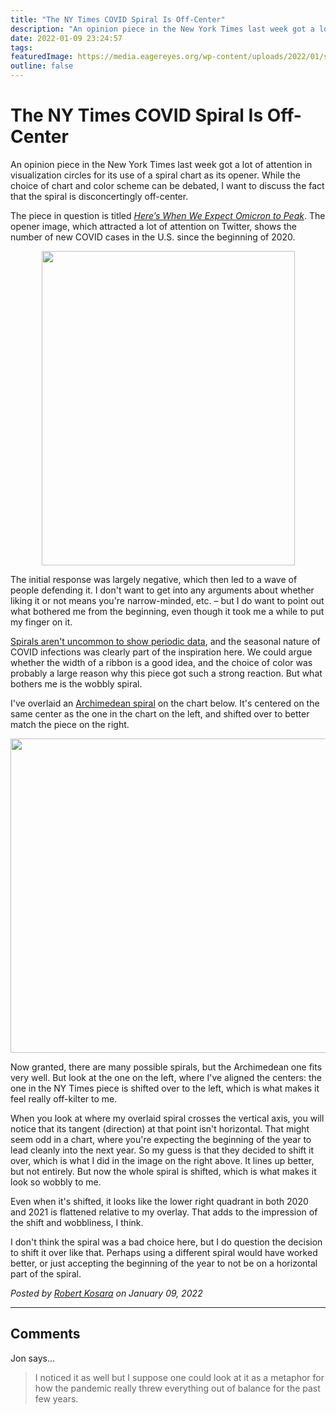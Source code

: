 ```yaml
---
title: "The NY Times COVID Spiral Is Off-Center"
description: "An opinion piece in the New York Times last week got a lot of attention in visualization circles for its use of a spiral chart as its opener. While the choice of chart and color scheme can be debated, I want to discuss the fact that the spiral is disconcertingly off-center."
date: 2022-01-09 23:24:57
tags: 
featuredImage: https://media.eagereyes.org/wp-content/uploads/2022/01/spirals-overlaid.png
outline: false
---
```


# The NY Times COVID Spiral Is Off-Center

An opinion piece in the New York Times last week got a lot of attention in visualization circles for its use of a spiral chart as its opener. While the choice of chart and color scheme can be debated, I want to discuss the fact that the spiral is disconcertingly off-center.

The piece in question is titled <em><a href="https://www.nytimes.com/2022/01/06/opinion/omicron-covid-us.html">Here’s When We Expect Omicron to Peak</a></em>. The opener image, which attracted a lot of attention on Twitter, shows the number of new COVID cases in the U.S. since the beginning of 2020.

<p align="center"><img src="https://media.eagereyes.org/wp-content/uploads/2022/01/nytimes-spiral.png" alt="" class="wp-image-98090" width="405" height="503"/></p>

The initial response was largely negative, which then led to a wave of people defending it. I don't want to get into any arguments about whether liking it or not means you're narrow-minded, etc. – but I do want to point out what bothered me from the beginning, even though it took me a while to put my finger on it.

<a href="/techniques/spirals" data-type="post" data-id="826">Spirals aren't uncommon to show periodic data</a>, and the seasonal nature of COVID infections was clearly part of the inspiration here. We could argue whether the width of a ribbon is a good idea, and the choice of color was probably a large reason why this piece got such a strong reaction. But what bothers me is the wobbly spiral.

I've overlaid an <a href="https://en.wikipedia.org/wiki/Archimedean_spiral">Archimedean spiral</a> on the chart below. It's centered on the same center as the one in the chart on the left, and shifted over to better match the piece on the right.

<p align="center"><img src="https://media.eagereyes.org/wp-content/uploads/2022/01/spirals-overlaid.png" alt="" class="wp-image-98095" width="809" height="503" /></p>

Now granted, there are many possible spirals, but the Archimedean one fits very well. But look at the one on the left, where I've aligned the centers: the one in the NY Times piece is shifted over to the left, which is what makes it feel really off-kilter to me.

When you look at where my overlaid spiral crosses the vertical axis, you will notice that its tangent (direction) at that point isn't horizontal. That might seem odd in a chart, where you're expecting the beginning of the year to lead cleanly into the next year. So my guess is that they decided to shift it over, which is what I did in the image on the right above. It lines up better, but not entirely. But now the whole spiral is shifted, which is what makes it look so wobbly to me.

Even when it's shifted, it looks like the lower right quadrant in both 2020 and 2021 is flattened relative to my overlay. That adds to the impression of the shift and wobbliness, I think.

I don't think the spiral was a bad choice here, but I do question the decision to shift it over like that. Perhaps using a different spiral would have worked better, or just accepting the beginning of the year to not be on a horizontal part of the spiral.


_Posted by <a href="/about">Robert Kosara</a> on January 09, 2022_


<aside class="comments">

---
## Comments

Jon says…
>	I noticed it as well but I suppose one could look at it as a metaphor for how the pandemic really threw everything out of balance for the past few years.

</aside>

